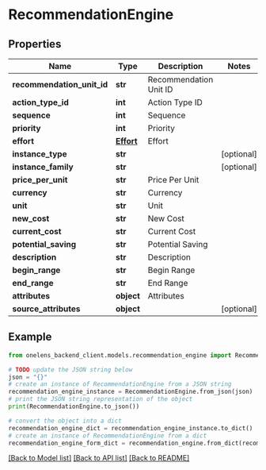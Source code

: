 # RecommendationEngine


## Properties

Name | Type | Description | Notes
------------ | ------------- | ------------- | -------------
**recommendation_unit_id** | **str** | Recommendation Unit ID | 
**action_type_id** | **int** | Action Type ID | 
**sequence** | **int** | Sequence | 
**priority** | **int** | Priority | 
**effort** | [**Effort**](Effort.md) | Effort | 
**instance_type** | **str** |  | [optional] 
**instance_family** | **str** |  | [optional] 
**price_per_unit** | **str** | Price Per Unit | 
**currency** | **str** | Currency | 
**unit** | **str** | Unit | 
**new_cost** | **str** | New Cost | 
**current_cost** | **str** | Current Cost | 
**potential_saving** | **str** | Potential Saving | 
**description** | **str** | Description | 
**begin_range** | **str** | Begin Range | 
**end_range** | **str** | End Range | 
**attributes** | **object** | Attributes | 
**source_attributes** | **object** |  | [optional] 

## Example

```python
from onelens_backend_client.models.recommendation_engine import RecommendationEngine

# TODO update the JSON string below
json = "{}"
# create an instance of RecommendationEngine from a JSON string
recommendation_engine_instance = RecommendationEngine.from_json(json)
# print the JSON string representation of the object
print(RecommendationEngine.to_json())

# convert the object into a dict
recommendation_engine_dict = recommendation_engine_instance.to_dict()
# create an instance of RecommendationEngine from a dict
recommendation_engine_form_dict = recommendation_engine.from_dict(recommendation_engine_dict)
```
[[Back to Model list]](../README.md#documentation-for-models) [[Back to API list]](../README.md#documentation-for-api-endpoints) [[Back to README]](../README.md)


